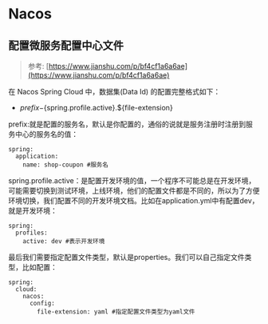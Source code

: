 # Nacos

## 配置微服务配置中心文件

> 参考: [https://www.jianshu.com/p/bf4cf1a6a6ae](https://www.jianshu.com/p/bf4cf1a6a6ae)

在 Nacos Spring Cloud 中，数据集(Data Id) 的配置完整格式如下：
- ${prefix}-${spring.profile.active}.${file-extension}

prefix:就是配置的服务名，默认是你配置的，通俗的说就是服务注册时注册到服务中心的服务名的值：
```properties
spring:
  application:
    name: shop-coupon #服务名
```
spring.profile.active：是配置开发环境的值，一个程序不可能总是在开发环境，可能需要切换到测试环境，上线环境，他们的配置文件都是不同的，所以为了方便环境切换，我们配置不同的开发环境文档。比如在application.yml中有配置dev，就是开发环境：
```properties
spring:
  profiles:
    active: dev #表示开发环境
```
最后我们需要指定配置文件类型，默认是properties。我们可以自己指定文件类型，比如配置：
```properties
spring:
  cloud:
    nacos:
      config:
        file-extension: yaml #指定配置文件类型为yaml文件
```

